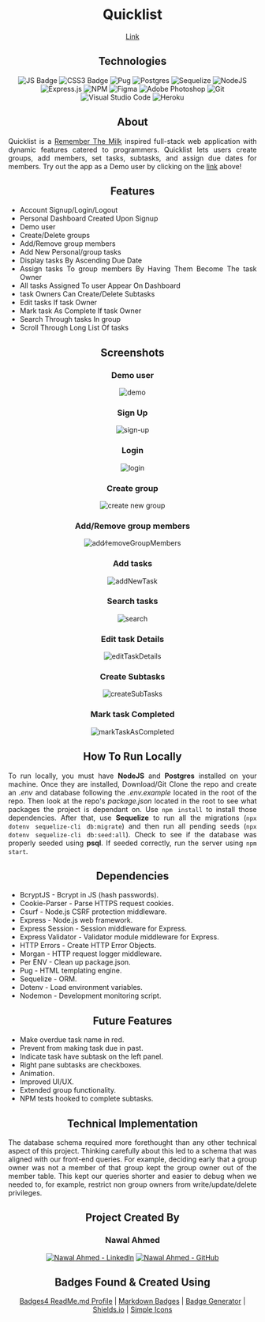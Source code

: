 <div align="center">

# Quicklist

[Link](https://quicklist.onrender.com/)

## Technologies

![JS Badge](https://img.shields.io/badge/JavaScript-F7DF1E?style=for-the-badge&logo=javascript&logoColor=black)
![CSS3 Badge](https://img.shields.io/badge/CSS3-1572B6?style=for-the-badge&logo=css3&logoColor=white)
![Pug](https://img.shields.io/badge/Pug-E3C29B?style=for-the-badge&logo=pug&logoColor=black)
![Postgres](https://img.shields.io/badge/postgres-%23316192.svg?style=for-the-badge&logo=postgresql&logoColor=white)
![Sequelize](https://img.shields.io/static/v1?label=&message=Sequelize&color=%232F406A&style=for-the-badge&logo=Sequelize&logoColor=%2303AFEF)
![NodeJS](https://img.shields.io/badge/node.js-6DA55F?style=for-the-badge&logo=node.js&logoColor=white)
![Express.js](https://img.shields.io/badge/express.js-%23404d59.svg?style=for-the-badge&logo=express&logoColor=%2361DAFB)
![NPM](https://img.shields.io/badge/npm-CB3837?style=for-the-badge&logo=npm&logoColor=white)
![Figma](https://img.shields.io/badge/Figma-F24E1E?style=for-the-badge&logo=figma&logoColor=white)
![Adobe Photoshop](https://img.shields.io/badge/Adobe%20Photoshop-31A8FF?style=for-the-badge&logo=Adobe%20Photoshop&logoColor=black)
![Git](https://img.shields.io/badge/git-%23F05033.svg?style=for-the-badge&logo=git&logoColor=white)
![Visual Studio Code](https://img.shields.io/badge/Visual%20Studio%20Code-0078d7.svg?style=for-the-badge&logo=visual-studio-code&logoColor=white)
![Heroku](https://img.shields.io/badge/heroku-%23430098.svg?style=for-the-badge&logo=heroku&logoColor=white)

</div>

<div align="center">

## About

<div>

<div align="justify">

Quicklist is a [Remember The Milk](https://www.rememberthemilk.com/) inspired full-stack web application with dynamic features catered to programmers. Quicklist lets users create groups, add members, set tasks, subtasks, and assign due dates for members. Try out the app as a Demo user by clicking on the [link](https://group-todo.herokuapp.com/) above!

<div>

<div align="center">

## Features

<div>

<div align="justify">

- Account Signup/Login/Logout
- Personal Dashboard Created Upon Signup
- Demo user
- Create/Delete groups
- Add/Remove group members
- Add New Personal/group tasks
- Display tasks By Ascending Due Date
- Assign tasks To group members By Having Them Become The task Owner
- All tasks Assigned To user Appear On Dashboard
- task Owners Can Create/Delete Subtasks
- Edit tasks If task Owner
- Mark task As Complete If task Owner
- Search Through tasks In group
- Scroll Through Long List Of tasks

<div>

<div align="center">

## Screenshots

<div>

<div align="center">

### Demo user

![demo](https://user-images.githubusercontent.com/11577850/138720984-be43bf04-c4df-484d-bd8a-d4dd87f159b3.png)

### Sign Up

![sign-up](https://user-images.githubusercontent.com/11577850/138721169-8c6443e6-cd43-4386-a2fd-12d4396572b5.png)

### Login

![login](https://user-images.githubusercontent.com/11577850/138721230-54f5a525-9729-46db-ab40-a230acecbcf5.png)

### Create group

![create new group](https://user-images.githubusercontent.com/11577850/138721293-3de5c9d5-417c-4ff0-812d-ad3beb4765cf.png)

### Add/Remove group members

![add⁄removeGroupMembers](https://user-images.githubusercontent.com/11577850/138721475-4d6f78c3-bebc-47b4-8171-9e04450e4e1f.png)

### Add tasks

![addNewTask](https://user-images.githubusercontent.com/11577850/138721510-d09c0ab1-f7b6-412b-920a-2ac9127d1a39.png)

### Search tasks

![search](https://user-images.githubusercontent.com/11577850/138721549-7233741b-b20a-44c3-9c95-51460296ed45.png)

### Edit task Details

![editTaskDetails](https://user-images.githubusercontent.com/11577850/138721596-d8c9a82d-df05-4deb-b699-9aaf35d4a238.png)

### Create Subtasks

![createSubTasks](https://user-images.githubusercontent.com/11577850/138723133-f83588ce-0f45-43b5-8d91-b7c050ccb7bb.png)

### Mark task Completed

![markTaskAsCompleted](https://user-images.githubusercontent.com/11577850/138721671-2b15ae27-7b74-445d-b9de-ba7c13781ce6.png)

<div>

<div align="center">

## How To Run Locally

<div>

<div align="justify">

To run locally, you must have **NodeJS** and **Postgres** installed on your machine. Once they are installed, Download/Git Clone the repo and create an _.env_ and database following the _.env.example_ located in the root of the repo. Then look at the repo's _package.json_ located in the root to see what packages the project is dependant on. Use `npm install` to install those dependencies. After that, use **Sequelize** to run all the migrations (`npx dotenv sequelize-cli db:migrate`) and then run all pending seeds (`npx dotenv sequelize-cli db:seed:all`). Check to see if the database was properly seeded using **psql**. If seeded correctly, run the server using `npm start`.

<div>

<div align="center">

## Dependencies

<div>

<div align="justify">

- BcryptJS - Bcrypt in JS (hash passwords).
- Cookie-Parser - Parse HTTPS request cookies.
- Csurf - Node.js CSRF protection middleware.
- Express - Node.js web framework.
- Express Session - Session middleware for Express.
- Express Validator - Validator module middleware for Express.
- HTTP Errors - Create HTTP Error Objects.
- Morgan - HTTP request logger middleware.
- Per ENV - Clean up package.json.
- Pug - HTML templating engine.
- Sequelize - ORM.
- Dotenv - Load environment variables.
- Nodemon - Development monitoring script.

<div>

<div align="center">

## Future Features

<div>

<div align="justify">

- Make overdue task name in red.
- Prevent from making task due in past.
- Indicate task have subtask on the left panel.
- Right pane subtasks are checkboxes.
- Animation.
- Improved UI/UX.
- Extended group functionality.
- NPM tests hooked to complete subtasks.

<div>

<div align="center">

## Technical Implementation

<div>

<div align="justify">

The database schema required more forethought than any other technical aspect of this project. Thinking carefully about this led to a schema that was aligned with our front-end queries. For example, deciding early that a group owner was not a member of that group kept the group owner out of the member table. This kept our queries shorter and easier to debug when we needed to, for example, restrict non group owners from write/update/delete privileges.

<div>

<div align="center">

## Project Created By

### Nawal Ahmed

[![Nawal Ahmed - LinkedIn](https://img.shields.io/static/v1?label=Nawal+Ahmed&message=LinkedIn&color=%230077B5&style=for-the-badge&logo=LinkedIn&logoColor=white)](https://www.linkedin.com/in/nawaljahmed/) [![Nawal Ahmed - GitHub](https://img.shields.io/static/v1?label=Nawal+Ahmed&message=GitHub&color=%23161B22&style=for-the-badge&logo=GitHub&logoColor=white)](https://github.com/nawaljahmed)

<div>

<div align="center">

## Badges Found & Created Using

[Badges4 ReadMe.md Profile](https://github.com/alexandresanlim/Badges4-README.md-Profile) | [Markdown Badges](https://github.com/Ileriayo/markdown-badges) | [Badge Generator](https://michaelcurrin.github.io/badge-generator/#/generic) | [Shields.io](https://shields.io/) | [Simple Icons](https://simpleicons.org/)

<div>
